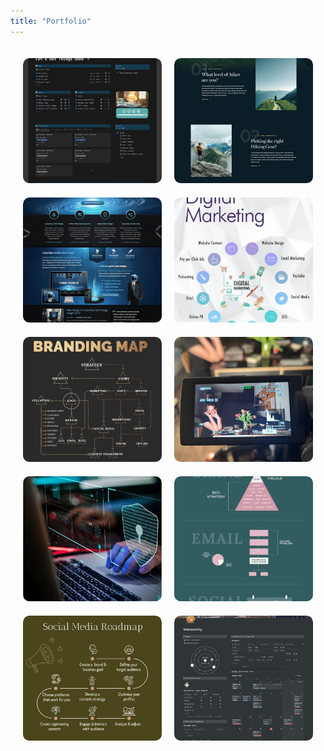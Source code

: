 ```yaml
---
title: "Portfolio"
---
```


<div style="display: grid; grid-template-columns: repeat(auto-fit, minmax(200px, 1fr)); gap: 20px; padding: 20px;">
  <a href="/notion/" style="display: block; border-radius: 10px; overflow: hidden;">
    <img src="project1.jpg" alt="Project 1" style="width: 100%; height: 200px; object-fit: cover; border-radius: 10px;">
  </a>
  <a href="/web/" style="display: block; border-radius: 10px; overflow: hidden;">
    <img src="project2.jpg" alt="Project 2" style="width: 100%; height: 200px; object-fit: cover; border-radius: 10px;">
  </a>
  <a href="/web/" style="display: block; border-radius: 10px; overflow: hidden;">
    <img src="project3.jpg" alt="Project 3" style="width: 100%; height: 200px; object-fit: cover; border-radius: 10px;">
  </a>
  <a href="/Digital/" style="display: block; border-radius: 10px; overflow: hidden;">
    <img src="project4.jpg" alt="Project 4" style="width: 100%; height: 200px; object-fit: cover; border-radius: 10px;">
  </a>
  <a href="/branding/" style="display: block; border-radius: 10px; overflow: hidden;">
    <img src="project5.jpg" alt="Project 5" style="width: 100%; height: 200px; object-fit: cover; border-radius: 10px;">
  </a>
  <a href="/video/" style="display: block; border-radius: 10px; overflow: hidden;">
    <img src="project6.jpg" alt="Project 6" style="width: 100%; height: 200px; object-fit: cover; border-radius: 10px;">
  </a>
  <a href="/custom/" style="display: block; border-radius: 10px; overflow: hidden;">
    <img src="project7.jpg" alt="Project 7" style="width: 100%; height: 200px; object-fit: cover; border-radius: 10px;">
  </a>
  <a href="/branding/" style="display: block; border-radius: 10px; overflow: hidden;">
    <img src="project8.jpg" alt="Project 8" style="width: 100%; height: 200px; object-fit: cover; border-radius: 10px;">
  </a>
  <a href="/social/" style="display: block; border-radius: 10px; overflow: hidden;">
    <img src="project9.jpg" alt="Project 9" style="width: 100%; height: 200px; object-fit: cover; border-radius: 10px;">
  </a>
  <a href="/notion/" style="display: block; border-radius: 10px; overflow: hidden;">
    <img src="project10.jpg" alt="Project 10" style="width: 100%; height: 200px; object-fit: cover; border-radius: 10px;">
  </a>
</div>
